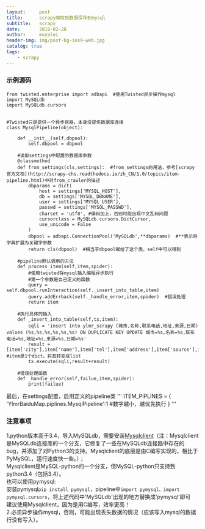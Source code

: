 ```yaml
---
layout:     post
title:      scrapy爬取到数据保存到mysql
subtitle:   scrapy
date:       2018-02-28
author:     muyalei
header-img: img/post-bg-ios9-web.jpg
catalog: true
tags:
    - scrapy
---
```


### 示例源码
```
from twisted.enterprise import adbapi  #使用Twisted异步操作mysql
import MySQLdb
import MySQLdb.cursors


#Twisted只是提供一个异步容器，本身没提供数据库连接
class MysqlPipeline(object):

    def __init__(self,dbpool):
        self.dbpool = dbpool

    #读取settings中配置的数据库参数
    @classmethod
    def from_settings(cls,settings):  #from_settings的用法，参考[scrapy官方文档](http://scrapy-chs.readthedocs.io/zh_CN/1.0/topics/item-pipeline.html)中对from_crawler的描述
        dbparams = dict(
            host = settings['MYSQL_HOST'],
            db = settings['MYSQL_DBNAME'],
            user = settings['MYSQL_USER'],
            passwd = settings['MYSQL_PASSWD'],
            charset = 'utf8', #编码加上，否则可能出现中文乱码问题
            cursorclass = MySQLdb.cursors.DictCursor,
            use_unicode = False
        )
        dbpool = adbapi.ConnectionPool('MySQLdb',**dbparams)  #**表示将字典扩展为关键字参数
        return cls(dbpool)  #相当于dbpool赋给了这个类，self中可以得到

    #pipeline默认调用的方法
    def process_item(self,item,spider):
        #使用twisted将mysql插入编程异步执行
        #第一个参数是自己定义的函数
        query = self.dbpool.runInteraction(self._insert_into_table,item)
        query.addErrback(self._handle_error,item,spider)  #错误处理
        return item
    
    #执行具体的插入
    def _insert_into_table(self,tx,item):
        sqli = 'insert into ylmr_scrapy (城市,名称,联系电话,地址,来源,日期) values (%s,%s,%s,%s,%s,%s) ON DUPLICATE KEY UPDATE 城市=%s,名称=%s,联系电话=%s,地址=%s,来源=%s,日期=%s'
        result = [item['city'],item['name'],item['tel'],item['address'],item['source'],item['date']]  #item是1个dict，将其转变成list
        tx.execute(sqli,result+result)

    #错误处理函数
    def _handle_error(self,failue,item,spider):
        print(failue)
```

最后，在settings配置，启用定义的pipeline类
'''
ITEM_PIPLINES = {
    'YlmrBaiduMap.piplines.MysqlPipeline':1  #数字越小，越优先执行
}
'''

### 注意事项
1.python版本高于3.4，导入MySQLdb，需要安装[Mysqlclient](https://www.lfd.uci.edu/~gohlke/pythonlibs/)（注：Mysqlclient是MySQLdb连接库的一个分支，它修复了一些在MySQLdb连接路中存在的bug，并添加了对Python3的支持。Mysqlclient的底层是由C编写实现的，相比于PyMySQL，运行速度快一些。）；<br>
  Mysqlclient是MySQL-python的一个分支，但MySQL-python只支持到python3.4（包括3.4）。<br>
  也可以使用pymysql:<br>
  安装pymysql```pip install pymysql```，pipeline中```import pymysql、import pymysql.cursors```，将上述代码中'MySQLdb'出现的地方替换成'pymysql'即可<br>
  建议使用Mysqlclient，因为是用C编写，效率更高！<br>
 2.必须异步操作mysql，否则，可能出现丢失数据的情况（应该写入mysql的数据行没有写入）。
          
